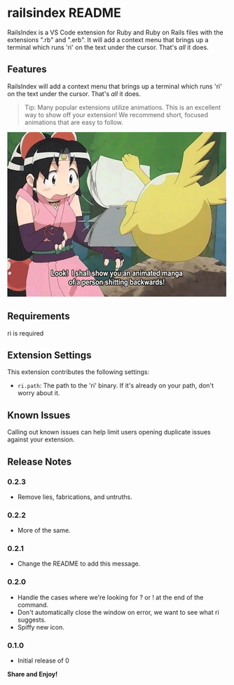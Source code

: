 # railsindex README

RailsIndex is a VS Code extension for Ruby and Ruby on Rails files with the extensions ".rb" and ".erb".  It will add a context menu that brings up a terminal which runs 'ri' on the text under the cursor.  That's _all_ it does.

## Features

RailsIndex will add a context menu that brings up a terminal which runs 'ri' on the text under the cursor.  That's _all_ it does.

> Tip: Many popular extensions utilize animations. This is an excellent way to show off your extension! We recommend short, focused animations that are easy to follow.

![Short Animation](images/shinobu.gif)

## Requirements

ri is required

## Extension Settings

This extension contributes the following settings:

* `ri.path`: The path to the 'ri' binary.  If it's already on your path, don't worry about it.

## Known Issues

Calling out known issues can help limit users opening duplicate issues against your extension.

## Release Notes

### 0.2.3

* Remove lies, fabrications, and untruths.

### 0.2.2

* More of the same.

### 0.2.1

* Change the README to add this message.

### 0.2.0

* Handle the cases where we're looking for ? or ! at the end of the command.
* Don't automatically close the window on error, we want to see what ri suggests.
* Spiffy new icon.

### 0.1.0

* Initial release of 0

**Share and Enjoy!**
